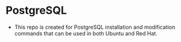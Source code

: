 # PostgreSQL

* This repo is created for PostgreSQL installation and modification commands that can be used in both Ubuntu and Red Hat.
